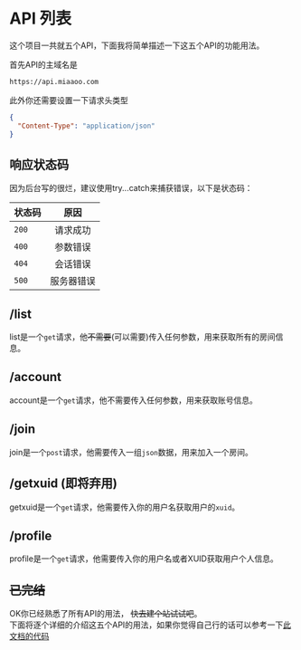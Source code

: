 # API 列表

这个项目一共就五个API，下面我将简单描述一下这五个API的功能用法。

首先API的主域名是

```bash
https://api.miaaoo.com
```

此外你还需要设置一下请求头类型

```json
{
  "Content-Type": "application/json"
}
```

## 响应状态码

因为后台写的很烂，建议使用try...catch来捕获错误，以下是状态码：

| 状态码   |  原因   | 
|-------|:-----:| 
| `200` | 请求成功  |
| `400` | 参数错误  | 
| `404` | 会话错误  | 
| `500` | 服务器错误 | 

## /list

list是一个`get`请求，他~~不需要~~(可以需要)传入任何参数，用来获取所有的房间信息。

## /account

account是一个`get`请求，他不需要传入任何参数，用来获取账号信息。

## /join

join是一个`post`请求，他需要传入一组`json`数据，用来加入一个房间。

## /getxuid (即将弃用)

getxuid是一个`get`请求，他需要传入你的用户名获取用户的`xuid`。

## /profile

profile是一个`get`请求，他需要传入你的用户名或者XUID获取用户个人信息。

## ~~已完结~~

OK你已经熟悉了所有API的用法， ~~快去建个站试试吧~~。   
下面将逐个详细的介绍这五个API的用法，如果你觉得自己行的话可以参考一下[此文档的代码](https://github.com/zihao-il/mc-miaaoo/blob/main/src/utils/axios.ts)